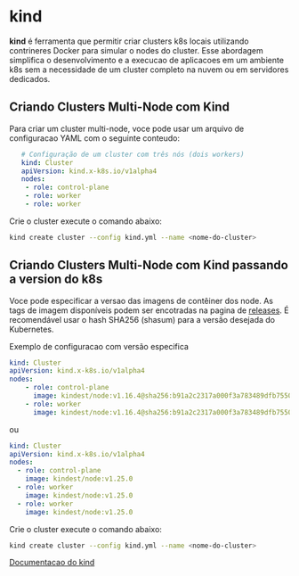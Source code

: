 # kind
**kind** é ferramenta que permitir criar clusters k8s locais utilizando  contrineres Docker para simular o nodes do cluster. Esse abordagem simplifica o desenvolvimento e a execucao de aplicacoes em um ambiente k8s sem a necessidade de um cluster completo na nuvem ou em servidores dedicados.

## Criando Clusters Multi-Node com Kind

Para criar um cluster multi-node, voce pode usar um arquivo de configuracao YAML com o seguinte conteudo:

```yaml
   # Configuração de um cluster com três nós (dois workers)
   kind: Cluster
   apiVersion: kind.x-k8s.io/v1alpha4
   nodes:
    - role: control-plane
    - role: worker
    - role: worker
```

Crie o cluster execute o comando abaixo:
```bash
kind create cluster --config kind.yml --name <nome-do-cluster>
```

## Criando Clusters Multi-Node com Kind passando a version do k8s
Voce pode especificar a versao das imagens de contêiner dos node.
As tags de imagem disponíveis podem ser encotradas na pagina de [releases](https://github.com/kubernetes-sigs/kind/releases). É recomendável usar o hash SHA256 (shasum) para a versão desejada do Kubernetes. 

Exemplo de configuracao com versão especifica
```yaml
kind: Cluster
apiVersion: kind.x-k8s.io/v1alpha4
nodes:
    - role: control-plane
      image: kindest/node:v1.16.4@sha256:b91a2c2317a000f3a783489dfb755064177dbc3a0b2f4147d50f04825d016f55
    - role: worker
      image: kindest/node:v1.16.4@sha256:b91a2c2317a000f3a783489dfb755064177dbc3a0b2f4147d50f04825d016f55
```
ou

```yaml
kind: Cluster
apiVersion: kind.x-k8s.io/v1alpha4
nodes:
  - role: control-plane
    image: kindest/node:v1.25.0
  - role: worker
    image: kindest/node:v1.25.0
  - role: worker
    image: kindest/node:v1.25.0
```

Crie o cluster execute o comando abaixo:
```bash
kind create cluster --config kind.yml --name <nome-do-cluster>
```


[Documentacao do kind](https://kind.sigs.k8s.io/)